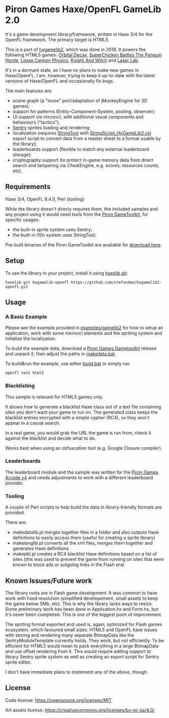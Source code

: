 # Piron Games Haxe/OpenFL GameLib 2.0
It's a game development library/framework, written in Haxe 3/4 for the OpenFL framework. The primary target is HTML5.

This is a port of [hxgamelib2](https://github.com/stefandee/hxgamelib2), which was done in 2018. It powers the following HTML5 games: [Orbital Decay](https://www.pirongames.com/orbital-decay/), [SuperChicken Battles The Penguin Horde](https://www.pirongames.com/superchicken-battles-the-penguin-horde/), [Loose Cannon Physics](https://www.pirongames.com/loose-cannon-physics/), [Knight And Witch](https://www.pirongames.com/knight-and-witch/) and [Laser Lab](https://www.pirongames.com/laser-lab/).

It's in a dormant state, as I have no plans to make new games in Haxe/OpenFL. I am, however, trying to keep it up-to-date with the latest versions of Haxe/OpenFL and occasionally fix bugs.

The main features are:
* scene graph (a "loose" port/adaptation of jMonkeyEngine for 2D games);
* support for patterns (Entity-Component-System, pooling, observer);
* UI support via microvcl, with additional visual components and behaviours ("tactics");
* [Sentry](https://github.com/stefandee/gametoolkit) sprites loading and rendering;
* localization (requires [StringTool](https://github.com/stefandee/gametoolkit) with [StringScript_HxGameLib2.csl](tools/StringTool/StringScript_HxGameLib2.csl) export script to convert data from a master sheet to a format usable by the library);
* leaderboards support (flexible to match any external leaderboard storage);
* cryptography support (to protect in-game memory data from direct search and tampering via CheatEngine, e.g. scores, resources counts, etc).

## Requirements
Haxe 3/4, OpenFL 9.4.0, Perl (tooling)

While the library doesn't direcly requires them, the included samples and any project using it would need tools from the [Piron GameToolkit](https://github.com/stefandee/gametoolkit), for specific usages:
* the built-in sprite system uses Sentry;
* the built-in l10n system uses StringTool;

Pre-built binaries of the Piron GameToolkit are available for [download here]((https://github.com/stefandee/gametoolkit/releases/tag/win-v100)).

## Setup

To use the library in your project, install it using [haxelib git](https://lib.haxe.org/documentation/using-haxelib/#git):

```console
haxelib git hxgamelib-openfl https://github.com/stefandee/hxgamelib2-openfl.git
```

## Usage

### A Basic Example

Please see the example provided in [examples/gamelib2](examples/gamelib2) for how to setup an application, work with some microvcl elements and the spriting system and initialize the localization.

To build the example data, download a [Piron Games Gametoolkit](https://github.com/stefandee/gametoolkit/releases) release and unpack it, then adjust the paths in [makedata.bat](examples/gamelib2/assets/makedata.bat).

To build&run the example, use either [build.bat](examples/gamelib2/build.bat) or simply run

```console
openfl test html5
```

### Blacklisting

This sample is relevant for HTML5 games only.

It shows how to generate a blacklist Haxe class out of a text file containing sites you don't want your game to run on. The generated class keeps the blacklist entries encrypted with a simple cypher (RC4), so they won't appear in a casual search.

In a real game, you would grab the URL the game is run from, check it against the blacklist and decide what to do.

Works best when using an obfuscation tool (e.g. Google Closure compiler).

### Leaderboards

The leaderboard module and the sample was written for the [Piron Games Arcade v4](https://github.com/stefandee/pirongames-website-v4) and needs adjustments to work with a different leaderboard provider.

### Tooling

A couple of Perl scripts to help build the data in library-friendly formats are provided.

There are:
* makedatalib.pl merges together files in a folder and also outputs Haxe definitions to easily access them (useful for creating a sprite library)
* makelanglib.pl converts all the xml files, merges them together and generates Haxe definitions
* makepbl.pl creates a RC4 blacklist Haxe definitions based on a list of sites (this was used to prevent the game from running on sites that were known to block ads or outgoing links in the Flash era)

## Known Issues/Future work

The library roots are in Flash game development. It was common to have work with fixed resolution (simplified developement, small assets to keep the game below 5Mb, etc). This is why the library lacks ways to resize. Some preliminary work has been done in Application.hx and Form.hx, but it's never been completed. This is one of the biggest point of improvement.

The spriting format exported and used is, again, optimized for Flash games ecosystem, which favoured small sizes. HTML5 and OpenFL have issues with storing and rendering many separate BitmapData like the SentryModuleTemplate currently holds. They work, but not efficiently. To be efficient for HTML5 would mean to pack everything in a large BitmapData and use offset rendering from it. This would require adding support to library Sentry sprite system as well as creating an export script for Sentry sprite editor.

I don't have immediate plans to implement any of the above, though.

## License

Code license:
https://opensource.org/licenses/MIT

Art assets license:
https://creativecommons.org/licenses/by-nc-sa/4.0/

